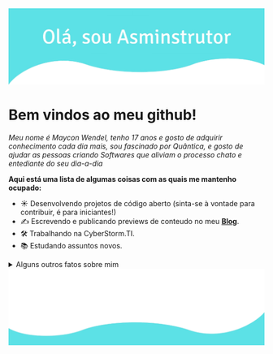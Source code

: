 <img src="https://raw.githubusercontent.com/AsmInstrutor/AsmInstrutor/main/1630535512025.png" alt="Hero image">

<h1> Bem vindos ao meu github! </h1>

<i> Meu nome é Maycon Wendel, tenho 17 anos e gosto de adquirir conhecimento cada dia mais, sou fascinado por Quântica, e gosto de ajudar as pessoas criando Softwares que aliviam o processo chato e entediante do seu dia-a-dia</i>

<strong>Aqui está uma lista de algumas coisas com as quais me mantenho ocupado:</strong>

- ☀️ Desenvolvendo projetos de código aberto (sinta-se à vontade para contribuir, é para iniciantes!)
- ✍️ Escrevendo e publicando previews de conteudo no meu **[Blog](https://chat.whatsapp.com/FKFjHxn0ADlDF1eMktYnUu)**.
- 🛠 Trabalhando na CyberStorm.TI.
- 📚 Estudando assuntos novos.

<details>
  <summary>Alguns outros fatos sobre mim</summary>
  <br>
  <p><i>Siri, toque ME! por Xxxtentaion - MOONLIGHT 🎶</i><p>
  
 - Minha chance de fazer uma jam ao codificar: softwares. Sem parar. ⭐️
 - Eu absolutamente adoro a Anthena, minha linda!
 - Amo programação, para ser mais exato, Assembly Intel x86_64!

  <img height="180em" src="https://github-readme-stats.vercel.app/api?username=asmInstrutor&show_icons=true&theme=react&include_all_commits=true&count_private=true"/>

  <br><br>
</details>


<img src="https://raw.githubusercontent.com/AsmInstrutor/AsmInstrutor/main/1630535755062.png" alt="bottom">
